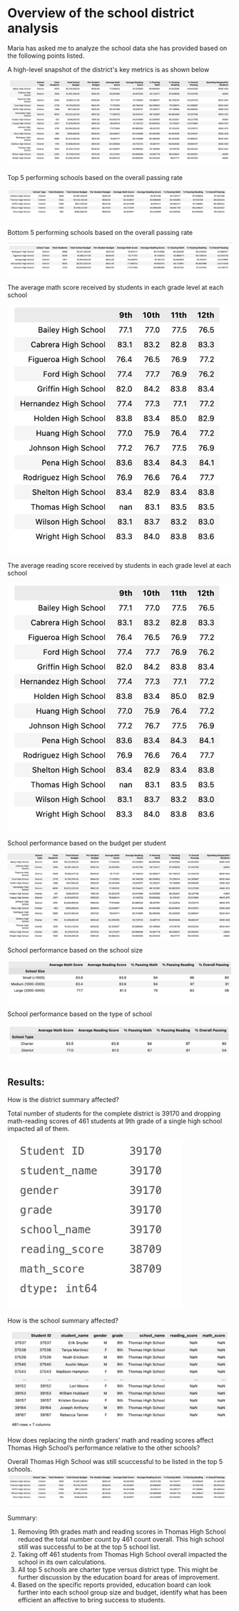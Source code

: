 # Overview of the school district analysis

 Maria has asked me to analyze the school data she has provided based on the following points listed.

A high-level snapshot of the district's key metrics is as shown below

![EachSchoolDetailedAnalysis.png](Resources/images/EachSchoolDetailedAnalysis.png)


Top 5 performing schools based on the overall passing rate

![Top5Schools.png](Resources/images/Top5Schools.png)


Bottom 5 performing schools based on the overall passing rate

![Bottom5Schools.png](Resources/images/Bottom5Schools.png)


The average math score received by students in each grade level at each school

![MathScorebyEachGrade.png](Resources/images/MathScorebyEachGrade.png)


The average reading score received by students in each grade level at each school

![ReadingScorebyEachGrade.png](Resources/images/ReadingScorebyEachGrade.png)



School performance based on the budget per student

![PerSchoolPerformanceDetails.png](Resources/images/PerSchoolPerformanceDetails.png)



School performance based on the school size 

![SmallMediumLargeBasedSchoolSize.png](Resources/images/SmallMediumLargeBasedSchoolSize.png)



School performance based on the type of school

![CharterDistrictSchoolType.png](Resources/images/CharterDistrictSchoolType.png)


## Results: 
How is the district summary affected?

Total number of students for the complete district is 39170 and dropping math-reading scores of 461 students at 9th grade of a single high school impacted all of them.

![DistrictSummary.png](Resources/images/DistrictSummary.png)


How is the school summary affected?

![SchoolSummary.png](Resources/images/SchoolSummary.png)


How does replacing the ninth graders’ math and reading scores affect Thomas High School’s performance relative to the other schools?

Overall Thomas High School was still scuccessful to be listed in the top 5 schools.
![Top5Schools.png](Resources/images/Top5Schools.png)



Summary: 
1. Removing 9th grades math and reading scores in Thomas High School reduced the total number count by 461 count overall. This high school still was successful to be at the top 5 school list. 
2. Taking off 461 students from Thomas High School overall impacted the school in its own calculations.
3. All top 5 schools are charter type versus district type. This might be further discussion by the education board for areas of improvement.
4. Based on the specific reports provided, education board can look further into each school group size and budget, identify what has been efficient an affective to bring success to students.
